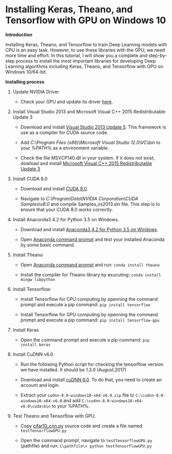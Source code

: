 # Installing Keras, Theano, and Tensorflow with GPU on Windows 10

**Introduction**

Installing Keras, Theano, and Tensorflow to train Deep Learning models with CPU is an easy task. However, to use these libraries with the GPU, we need more time and effort. In this tutorial, I will show you a complete and step-by-step process to install the most important libraries for developing Deep Learning algorithms including Keras, Theano, and Tensorflow with GPU on Windows 10/64-bit.

**Installing process**

1. Update NVIDIA Driver 

   * Check your GPU and update its driver [here](http://www.nvidia.com/Download/index.aspx).

2. Install Visual Studio 2013 and Microsoft Visual C++ 2015 Redistributable Update 3

   * Download and install [Visual Studio 2013 Update 5](https://go.microsoft.com/fwlink/?LinkId=532495). This framework is use as a              compiler for CUDA source code.
   
   * Add *C:\Program Files (x86)\Microsoft Visual Studio 12.0\VC\bin* to your *%PATH%* as a environment variable.
   
   * Check the file MSVCP140.dll in your system. If it does not exist, dowload and install [Microsoft Visual C++ 2015 Redistributable Update 3](https://www.microsoft.com/en-us/download/details.aspx?id=53587)
   
3. Install CUDA 8.0

   * Download and install [CUDA 8.0](https://developer.nvidia.com/cuda-downloads).
   
   * Navigate to *C:\ProgramData\NVIDIA Corporation\CUDA Samples\v8.0* and compile Samples_vs2013.sln file. This step is to ensure that      your CUDA 8.0 works correctly.
   
4. Install Anaconda3 4.2 for Python 3.5 on Windows.

   * Download and install [Anaconda3 4.2 for Python 3.5 on Windows](https://repo.continuum.io/archive/index.html).
   
   * Open [Anaconda command prompt](https://www.quora.com/How-do-I-start-the-anaconda-command-prompt) and test your installed Anaconda        by some basic command.
   
5. Install Theano

   * Open [Anaconda command prompt](https://www.quora.com/How-do-I-start-the-anaconda-command-prompt) and run: ```conda install theano```
   
   * Install the compiler for Theano library by exucuting: ```conda install mingw libpython```
   
6. Install Tensorflow

   * Install Tensorflow for CPU computing by openning the command prompt and execute a pip command: ```pip install tensorflow```
   
   * Install Tensorflow for GPU computing by openning the command prompt and execute a pip command: ```pip install tensorflow-gpu```
   
7. Install Keras

   * Open the command prompt and execute a pip command: ```pip install keras```
   
8. Install CuDNN v6.0

   * Run the following Python script for checking the tensorflow version we have installed. It should be 1.3.0 (August,2017)
   
   * Download and install [cuDNN 6.0](https://developer.nvidia.com/cudnn). To do that, you need to create an account and login.
   
   * Extract your ```cudnn-8.0-windows10-x64-v6.0.zip``` file to ```C:\cudnn-8.0-windows10-x64-v6.0``` and add 
     ```C:\cudnn-8.0-windows10-x64-v6.0\cuda\bin``` to your %PATH%.
     
9. Test Theano and Tensorflow with GPU.

   * Copy [cifar10_cnn.py](https://github.com/fchollet/keras/blob/master/examples/cifar10_cnn.py) source code and create a file named        ```testTensorflowGPU.py```
   
   * Open the command prompt, navigate to ```testTensorflowGPU.py``` (pathfile) and run: 
   ```C\pathfile\> python testTensorflowGPU.py```
   
   
   
   


  
  
  
   
   
   
   
   
   
   


   











